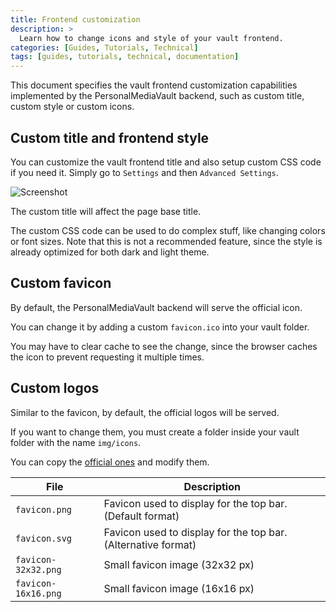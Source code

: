 ```yaml
---
title: Frontend customization
description: >
  Learn how to change icons and style of your vault frontend.
categories: [Guides, Tutorials, Technical]
tags: [guides, tutorials, technical, documentation]
---
```


This document specifies the vault frontend customization capabilities implemented by the PersonalMediaVault backend, such as custom title, custom style or custom icons.

## Custom title and frontend style

You can customize the vault frontend title and also setup custom CSS code if you need it. Simply go to `Settings` and then `Advanced Settings`.

![Screenshot](/images/en/advanced-settings-3.jpg)

The custom title will affect the page base title.

The custom CSS code can be used to do complex stuff, like changing colors or font sizes. Note that this is not a recommended feature, since the style is already optimized for both dark and light theme.

## Custom favicon

By default, the PersonalMediaVault backend will serve the official icon.

You can change it by adding a custom `favicon.ico` into your vault folder.

You may have to clear cache to see the change, since the browser caches the icon to prevent requesting it multiple times.

## Custom logos

Similar to the favicon, by default, the official logos will be served.

If you want to change them, you must create a folder inside your vault folder with the name `img/icons`.

You can copy the [official ones](https://github.com/AgustinSRG/PersonalMediaVault/tree/master/frontend/public/img/icons/) and modify them.

| File                | Description                                                   |
| ------------------- | ------------------------------------------------------------- |
| `favicon.png`       | Favicon used to display for the top bar. (Default format)     |
| `favicon.svg`       | Favicon used to display for the top bar. (Alternative format) |
| `favicon-32x32.png` | Small favicon image (32x32 px)                                |
| `favicon-16x16.png` | Small favicon image (16x16 px)                                |


